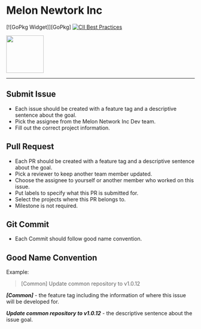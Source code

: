 # Melon Newtork Inc

[![GoPkg Widget]][GoPkg] [![CII Best Practices](https://bestpractices.coreinfrastructure.org/projects/569/badge)](https://bestpractices.coreinfrastructure.org/projects/569)

<img src="https://avatars.githubusercontent.com/u/104064333?s=400&u=fe08053ed0a72719e2ea4bb0229766ef9b4fdfee&v=4" width="100">

----

## Submit Issue

- Each issue should be created with a feature tag and a descriptive sentence about the goal.
- Pick the assignee from the Melon Network Inc Dev team.
- Fill out the correct project information.

## Pull Request

- Each PR should be created with a feature tag and a descriptive sentence about the goal.
- Pick a reviewer to keep another team member updated.
- Choose the assignee to yourself or another member who worked on this issue.
- Put labels to specify what this PR is submitted for.
- Select the projects where this PR belongs to.
- Milestone is not required.

## Git Commit

- Each Commit should follow good name convention.

## Good Name Convention

Example:
> [Common] Update common repository to v1.0.12

***[Common]*** - the feature tag including the information of where this issue will be developed for.

***Update common repository to v1.0.12*** - the descriptive sentence about the issue goal.
